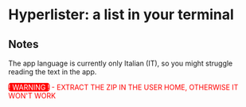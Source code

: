 
# Hyperlister: a list in your terminal

## Notes

The app language is currently only Italian (IT), so you might struggle reading the text in the app.
<p style="color: red;"><span style="color: white; background-color: red; border-radius: 5px;">! WARNING !</span> - EXTRACT THE ZIP IN THE USER HOME, OTHERWISE IT WON'T WORK</p>
